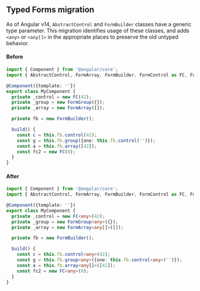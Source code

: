 ## Typed Forms migration

As of Angular v14, `AbstractControl` and `FormBuilder` classes have a generic type parameter. This migration identifies usage of these classes, and adds `<any>` or `<any[]>` in the appropriate places to preserve the old untyped behavior.

#### Before
```ts
import { Component } from '@angular/core';
import { AbstractControl, FormArray, FormBuilder, FormControl as FC, FormGroup } from '@angular/forms';

@Component({template: ''})
export class MyComponent {
  private _control = new FC(42);
  private _group = new FormGroup({});
  private _array = new FormArray([]);

  private fb = new FormBuilder();

  build() {
    const c = this.fb.control(42);
    const g = this.fb.group({one: this.fb.control('')});
    const a = this.fb.array([42]);
    const fc2 = new FC(0);
  }
}
```

#### After
```ts
import { Component } from '@angular/core';
import { AbstractControl, FormArray, FormBuilder, FormControl as FC, FormGroup } from '@angular/forms';

@Component({template: ''})
export class MyComponent {
  private _control = new FC<any>(42);
  private _group = new FormGroup<any>({});
  private _array = new FormArray<any[]>([]);

  private fb = new FormBuilder();

  build() {
    const c = this.fb.control<any>(42);
    const g = this.fb.group<any>({one: this.fb.control<any>('')});
    const a = this.fb.array<any[]>([42]);
    const fc2 = new FC<any>(0);
  }
}
```
